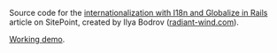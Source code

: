 Source code for the [internationalization with I18n and Globalize in Rails]() article on
SitePoint,
created by Ilya Bodrov ([radiant-wind.com](http://radiant-wind.com)).

[Working demo](http://sitepoint-i18n.herokuapp.com/).